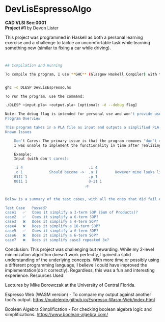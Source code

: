 # DevLisEspressoAlgo
**CAD VLSI Sec:0001**  
**Project #1** by Devon Lister

This project was programmed in Haskell as both a personal learning exercise and a challenge to tackle an uncomfortable task while learning something new (similar to fixing a car while driving).
```bash


## Compilation and Running

To compile the program, I use **GHC** (Glasgow Haskell Compiler) with the following command:


ghc -o DLESP DevLisEspresso.hs

To run the program, use the command:

./DLESP <input.pla> <output.pla> [optional: -d --debug flag]

Note: The debug flag is intended for personal use and won't provide useful information for debugging outside my context.
Program Overview

This program takes in a PLA file as input and outputs a simplified PLA file.
Known Issues

    Don't Cares: The primary issue is that the program removes "don't care" terms entirely, instead of marking them as such. As a result, the output may be incorrect when handling "don't care" conditions, particularly in larger term sets.
    I was unable to implement the functionality in time after realizing this as well.

    Example:
    Input (with don't cares):

    .i 4                              .i 4                                    .i 3
    .o 1            Should become ->  .o 1        However mine looks like  -> .o 1
    0111 1                            .p 1                                    .p 1
    0011 1                            0-11 1                                  011 1
                                    .e                                      .e


Below is a summary of the test cases, with all the ones that did fail did so because of the above labelled issue

Test Case	Passed?
case1	✅	Does it simplify a 3-term SOP (Sum of Products)?
case2	✅	Does it simplify a 6-term SOP?
case3	❌	Does it simplify a 4-term SOP?
case4	❌	Does it simplify a 10-term SOP?
case5	✅	Does it simplify a 6-term SOP?
case6	❌	Does it simplify a 6-term SOP?
case7	❌	Does it simplify case3 repeated 3x?

```

Conclusion: 
This project was challenging but rewarding. While my 2-level minimization algorithm doesn't work perfectly, I gained a solid understanding of the underlying concepts. 
With more time or possibly using a different programming language, I believe I could have improved the implementation(do it correctly). Regardless, this was a fun and interesting experience.
Resources Used

Lectures by Mike Borowczak at the University of Central Florida.

Espresso Web (WASM version) - To compare my output against another tool's output. https://nudelerde.github.io/Espresso-Wasm-Web/index.html

Boolean Algebra Simplification - For checking boolean algebra logic and simplifications. https://www.boolean-algebra.com/

